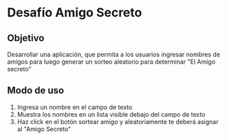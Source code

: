 <h1>Desafío Amigo Secreto</h1>

## Objetivo
Desarrollar una aplicación, que permita a los usuarios ingresar nombres de amigos para luego generar un sorteo aleatorio para determinar "El Amigo secreto"

## Modo de uso
1. Ingresa un nombre en el campo de texto
2. Muestra los nombres en un lista visible debajo del campo de texto
3. Haz click en el botón sortear amigo y aleatoriamente te deberá asignar al "Amigo Secreto"


